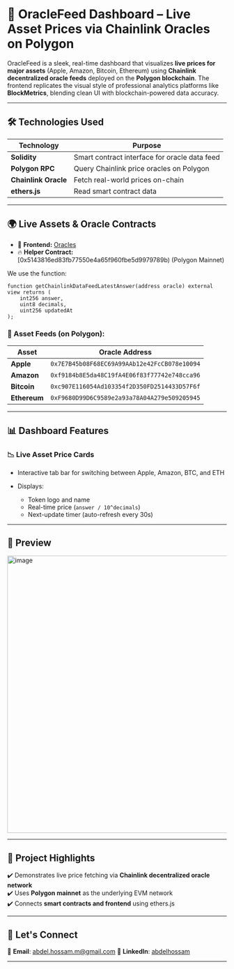# 📡 OracleFeed Dashboard – Live Asset Prices via Chainlink Oracles on Polygon

OracleFeed is a sleek, real-time dashboard that visualizes **live prices for major assets** (Apple, Amazon, Bitcoin, Ethereum) using **Chainlink decentralized oracle feeds** deployed on the **Polygon blockchain**.
The frontend replicates the visual style of professional analytics platforms like **BlockMetrics**, blending clean UI with blockchain-powered data accuracy.

---

## 🛠 **Technologies Used**

| Technology           | Purpose                                       |
| -------------------- | --------------------------------------------- |
| **Solidity**         | Smart contract interface for oracle data feed |
| **Polygon RPC**      | Query Chainlink price oracles on Polygon      |
| **Chainlink Oracle** | Fetch real-world prices on-chain              |
| **ethers.js**        | Read smart contract data                      |

---

## 🌍 **Live Assets & Oracle Contracts**

- 🔗 **Frontend:** [Oracles]([https://prismatic-salmiakki-286dd3.netlify.app/](https://scintillating-salmiakki-6baa75.netlify.app/))
- 🔥 **Helper Contract:** [0x5143816ed83fb77550e4a65f960fbe5d9979789b) (Polygon Mainnet)

We use the function:

```solidity
function getChainlinkDataFeedLatestAnswer(address oracle) external view returns (
    int256 answer,
    uint8 decimals,
    uint256 updatedAt
);
```

### 🔗 Asset Feeds (on Polygon):

| Asset        | Oracle Address                               |
| ------------ | -------------------------------------------- |
| **Apple**    | `0x7E7B45b08F68EC69A99AAb12e42FcCB078e10094` |
| **Amazon**   | `0xf9184b8E5da48C19fA4E06f83f77742e748cca96` |
| **Bitcoin**  | `0xc907E116054Ad103354f2D350FD2514433D57F6f` |
| **Ethereum** | `0xF9680D99D6C9589e2a93a78A04A279e509205945` |

---

## 📊 **Dashboard Features**

### 📉 Live Asset Price Cards

* Interactive tab bar for switching between Apple, Amazon, BTC, and ETH
* Displays:

  * Token logo and name
  * Real-time price (`answer / 10^decimals`)
  * Next-update timer (auto-refresh every 30s)

---

## 📸 **Preview**

<img width="1593" height="636" alt="image" src="https://github.com/user-attachments/assets/72522a61-d50e-42a2-8561-96be3a7eaaf1" />

---

## 🧠 **Project Highlights**

✔️ Demonstrates live price fetching via **Chainlink decentralized oracle network**<br> 
✔️ Uses **Polygon mainnet** as the underlying EVM network<br> 
✔️ Connects **smart contracts and frontend** using ethers.js<br> 

---

## 📩 **Let's Connect**

📧 **Email**: [abdel.hossam.m@gmail.com](mailto:abdel.hossam.m@gmail.com)
💼 **LinkedIn**: [abdelhossam](https://www.linkedin.com/in/abdelhossam/)

---
